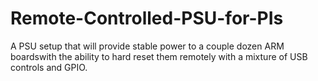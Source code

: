 # Remote-Controlled-PSU-for-PIs
A PSU setup that will provide stable power to a couple dozen ARM boardswith the ability to hard reset them remotely with a mixture of USB controls and GPIO. 
